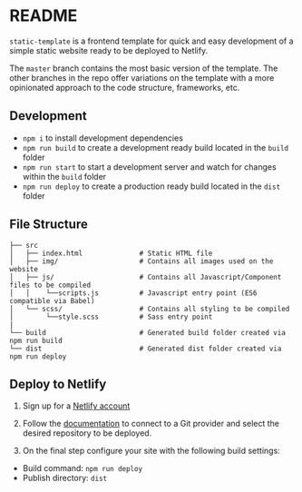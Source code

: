 # README
`static-template` is a frontend template for quick and easy development of a simple static website ready to be deployed to Netlify.

The `master` branch contains the most basic version of the template. The other branches in the repo offer variations on the template with a more opinionated approach to the code structure, frameworks, etc.

## Development
* `npm i` to install development dependencies
* `npm run build` to create a development ready build located in the `build` folder
* `npm run start` to start a development server and watch for changes within the `build` folder
* `npm run deploy` to create a production ready build located in the `dist` folder

## File Structure
```
├── src
│   ├── index.html              # Static HTML file
│   ├── img/                    # Contains all images used on the website
│   ├── js/                     # Contains all Javascript/Component files to be compiled
│   │    └──scripts.js          # Javascript entry point (ES6 compatible via Babel)
│   └── scss/                   # Contains all styling to be compiled
│        └──style.scss          # Sass entry point
|
└── build                       # Generated build folder created via npm run build
└── dist                        # Generated dist folder created via npm run deploy
```

## Deploy to Netlify
1. Sign up for a [Netlify account](https://app.netlify.com/signup)

2. Follow the [documentation](https://www.netlify.com/blog/2016/09/29/a-step-by-step-guide-deploying-on-netlify/) to connect to a Git provider and select the desired repository to be deployed.

3. On the final step configure your site with the following build settings:
* Build command: `npm run deploy`
* Publish directory: `dist`
